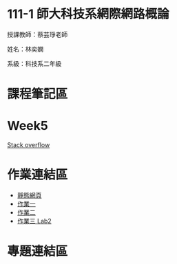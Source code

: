 # 111-1 師大科技系網際網路概論 #
授課教師：蔡芸琤老師

姓名：林奕嫻

系級：科技系二年級

# 課程筆記區 

# Week5 #
[Stack overflow](https://stackoverflow.com)
# 作業連結區 #
+  [靜態網頁](https://linixian.github.io/HW1/mypage/)
+  [作業一](https://youtu.be/BOLyBJyTPq8)
+  [作業二](https://youtu.be/BgauQzFOQhI)
+  [作業三 Lab2](https://youtu.be/c960bC1IcLU)
# 專題連結區 #
